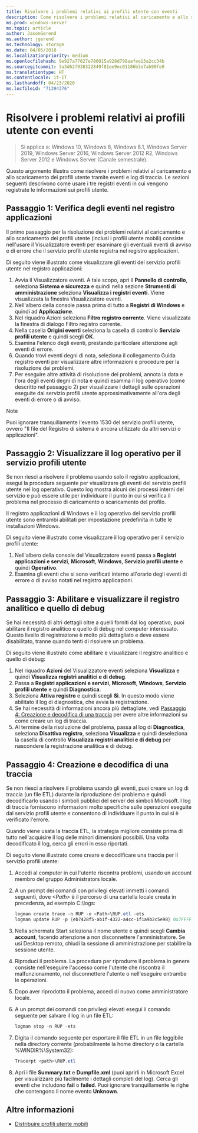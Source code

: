 ```yaml
---
title: Risolvere i problemi relativi ai profili utente con eventi
description: Come risolvere i problemi relativi al caricamento e allo scaricamento dei profili utente tramite eventi e log di traccia.
ms.prod: windows-server
ms.topic: article
author: JasonGerend
ms.author: jgerend
ms.technology: storage
ms.date: 04/05/2018
ms.localizationpriority: medium
ms.openlocfilehash: 9e927a77627e786015a928d798aafee13a2cc34b
ms.sourcegitcommit: 3a3d62f938322849f81ee9ec01186b3e7ab90fe0
ms.translationtype: HT
ms.contentlocale: it-IT
ms.lasthandoff: 04/23/2020
ms.locfileid: "71394376"
---
```

# <a name="troubleshoot-user-profiles-with-events"></a>Risolvere i problemi relativi ai profili utente con eventi

>Si applica a: Windows 10, Windows 8, Windows 8.1, Windows Server 2019, Windows Server 2016, Windows Server 2012 R2, Windows Server 2012 e Windows Server (Canale semestrale).

Questo argomento illustra come risolvere i problemi relativi al caricamento e allo scaricamento dei profili utente tramite eventi e log di traccia. Le sezioni seguenti descrivono come usare i tre registri eventi in cui vengono registrate le informazioni sui profili utente.

## <a name="step-1-checking-events-in-the-application-log"></a>Passaggio 1: Verifica degli eventi nel registro applicazioni

Il primo passaggio per la risoluzione dei problemi relativi al caricamento e allo scaricamento dei profili utente (inclusi i profili utente mobili) consiste nell'usare il Visualizzatore eventi per esaminare gli eventuali eventi di avviso e di errore che il servizio profili utente registra nel registro applicazioni.

Di seguito viene illustrato come visualizzare gli eventi del servizio profili utente nel registro applicazioni:

1. Avvia il Visualizzatore eventi. A tale scopo, apri il **Pannello di controllo**, seleziona **Sistema e sicurezza** e quindi nella sezione **Strumenti di amministrazione** seleziona **Visualizza i registri eventi**. Viene visualizzata la finestra Visualizzatore eventi.
2. Nell'albero della console passa prima di tutto a **Registri di Windows** e quindi ad **Applicazione**.
3. Nel riquadro Azioni seleziona **Filtro registro corrente**. Viene visualizzata la finestra di dialogo Filtro registro corrente.
4. Nella casella **Origini eventi** seleziona la casella di controllo **Servizio profili utente** e quindi scegli **OK**.
5. Esamina l'elenco degli eventi, prestando particolare attenzione agli eventi di errore.
6. Quando trovi eventi degni di nota, seleziona il collegamento Guida registro eventi per visualizzare altre informazioni e procedure per la risoluzione dei problemi.
7. Per eseguire altre attività di risoluzione dei problemi, annota la data e l'ora degli eventi degni di nota e quindi esamina il log operativo (come descritto nel passaggio 2) per visualizzare i dettagli sulle operazioni eseguite dal servizio profili utente approssimativamente all'ora degli eventi di errore o di avviso.

>[!NOTE]
>Puoi ignorare tranquillamente l'evento 1530 del servizio profili utente, ovvero "Il file del Registro di sistema è ancora utilizzato da altri servizi o applicazioni".

## <a name="step-2-view-the-operational-log-for-the-user-profile-service"></a>Passaggio 2: Visualizzare il log operativo per il servizio profili utente

Se non riesci a risolvere il problema usando solo il registro applicazioni, esegui la procedura seguente per visualizzare gli eventi del servizio profili utente nel log operativo. Questo log mostra alcuni dei processi interni del servizio e può essere utile per individuare il punto in cui si verifica il problema nel processo di caricamento o scaricamento del profilo.

Il registro applicazioni di Windows e il log operativo del servizio profili utente sono entrambi abilitati per impostazione predefinita in tutte le installazioni Windows.

Di seguito viene illustrato come visualizzare il log operativo per il servizio profili utente:

1. Nell'albero della console del Visualizzatore eventi passa a **Registri applicazioni e servizi**, **Microsoft**, **Windows**, **Servizio profili utente** e quindi **Operativo**.
2. Esamina gli eventi che si sono verificati interno all'orario degli eventi di errore o di avviso notati nel registro applicazioni.

## <a name="step-3-enable-and-view-analytic-and-debug-logs"></a>Passaggio 3: Abilitare e visualizzare il registro analitico e quello di debug

Se hai necessità di altri dettagli oltre a quelli forniti dal log operativo, puoi abilitare il registro analitico e quello di debug nel computer interessato. Questo livello di registrazione è molto più dettagliato e deve essere disabilitato, tranne quando tenti di risolvere un problema.

Di seguito viene illustrato come abilitare e visualizzare il registro analitico e quello di debug:

1. Nel riquadro **Azioni** del Visualizzatore eventi seleziona **Visualizza** e quindi **Visualizza registri analitici e di debug**.
2. Passa a **Registri applicazioni e servizi**, **Microsoft**, **Windows**, **Servizio profili utente** e quindi **Diagnostica**.
3. Seleziona **Attiva registro** e quindi scegli **Sì**. In questo modo viene abilitato il log di diagnostica, che avvia la registrazione.
4. Se hai necessità di informazioni ancora più dettagliate, vedi [Passaggio 4: Creazione e decodifica di una traccia](#step-4-creating-and-decoding-a-trace) per avere altre informazioni su come creare un log di traccia.
5. Al termine della risoluzione del problema, passa al log di **Diagnostica**, seleziona **Disattiva registro**, seleziona **Visualizza** e quindi deseleziona la casella di controllo **Visualizza registri analitici e di debug** per nascondere la registrazione analitica e di debug.

## <a name="step-4-creating-and-decoding-a-trace"></a>Passaggio 4: Creazione e decodifica di una traccia

Se non riesci a risolvere il problema usando gli eventi, puoi creare un log di traccia (un file ETL) durante la riproduzione del problema e quindi decodificarlo usando i simboli pubblici del server dei simboli Microsoft. I log di traccia forniscono informazioni molto specifiche sulle operazioni eseguite dal servizio profili utente e consentono di individuare il punto in cui si è verificato l'errore.

Quando viene usata la traccia ETL, la strategia migliore consiste prima di tutto nell'acquisire il log delle minori dimensioni possibili. Una volta decodificato il log, cerca gli errori in esso riportati.

Di seguito viene illustrato come creare e decodificare una traccia per il servizio profili utente:

1. Accedi al computer in cui l'utente riscontra problemi, usando un account membro del gruppo Administrators locale.
2. A un prompt dei comandi con privilegi elevati immetti i comandi seguenti, dove *\<Path\>* è il percorso di una cartella locale creata in precedenza, ad esempio C:\\logs:
        
    ```PowerShell
    logman create trace -n RUP -o <Path>\RUP.etl -ets
    logman update RUP -p {eb7428f5-ab1f-4322-a4cc-1f1a9b2c5e98} 0x7FFFFFFF 0x7 -ets
    ```
3. Nella schermata Start seleziona il nome utente e quindi scegli **Cambia account**, facendo attenzione a non disconnettere l'amministratore. Se usi Desktop remoto, chiudi la sessione di amministrazione per stabilire la sessione utente.
4. Riproduci il problema. La procedura per riprodurre il problema in genere consiste nell'eseguire l'accesso come l'utente che riscontra il malfunzionamento, nel disconnettere l'utente o nell'eseguire entrambe le operazioni.
5. Dopo aver riprodotto il problema, accedi di nuovo come amministratore locale.
6. A un prompt dei comandi con privilegi elevati esegui il comando seguente per salvare il log in un file ETL:
  
    ```PowerShell
    logman stop -n RUP -ets
    ```
7. Digita il comando seguente per esportare il file ETL in un file leggibile nella directory corrente (probabilmente la home directory o la cartella %WINDIR%\\System32):
    
    ```PowerShell
    Tracerpt <path>\RUP.etl
    ```
8. Apri i file **Summary.txt** e **Dumpfile.xml** (puoi aprirli in Microsoft Excel per visualizzare più facilmente i dettagli completi del log). Cerca gli eventi che includono **fail** o **failed**. Puoi ignorare tranquillamente le righe che contengono il nome evento **Unknown**.

## <a name="more-information"></a>Altre informazioni

* [Distribuire profili utente mobili](deploy-roaming-user-profiles.md)